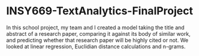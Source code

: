 # INSY669-TextAnalytics-FinalProject
In this school project, my team and I created a model taking the title and abstract of a research paper, comparing it against its body of similar work, and predicting whether that research paper will be highly cited or not. We looked at linear regression, Euclidian distance calculations and n-grams.
